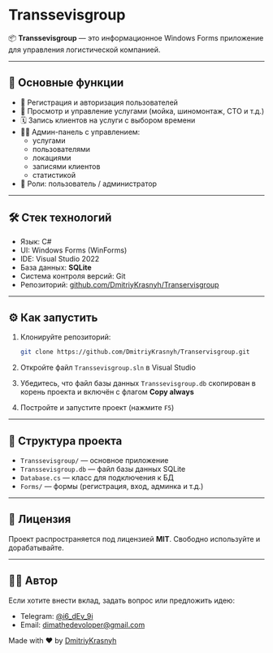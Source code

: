 # Transsevisgroup

📦 **Transsevisgroup** — это информационное Windows Forms приложение для управления логистической компанией.

---

## 🚀 Основные функции

- 👥 Регистрация и авторизация пользователей
- 🧾 Просмотр и управление услугами (мойка, шиномонтаж, СТО и т.д.)
- 🗓 Запись клиентов на услуги с выбором времени
- 🧑‍💼 Админ-панель с управлением:
  - услугами
  - пользователями
  - локациями
  - записями клиентов
  - статистикой
- 🔐 Роли: пользователь / администратор

---

## 🛠️ Стек технологий

- Язык: C#
- UI: Windows Forms (WinForms)
- IDE: Visual Studio 2022
- База данных: **SQLite**
- Система контроля версий: Git
- Репозиторий: [github.com/DmitriyKrasnyh/Transervisgroup](https://github.com/DmitriyKrasnyh/Transervisgroup)

---

## ⚙️ Как запустить

1. Клонируйте репозиторий:
   ```bash
   git clone https://github.com/DmitriyKrasnyh/Transervisgroup.git
   ```

2. Откройте файл `Transsevisgroup.sln` в Visual Studio

3. Убедитесь, что файл базы данных `Transsevisgroup.db` скопирован в корень проекта и включён с флагом **Copy always**

4. Постройте и запустите проект (нажмите `F5`)

---

## 📂 Структура проекта

- `Transsevisgroup/` — основное приложение
- `Transsevisgroup.db` — файл базы данных SQLite
- `Database.cs` — класс для подключения к БД
- `Forms/` — формы (регистрация, вход, админка и т.д.)

---

## 📝 Лицензия

Проект распространяется под лицензией **MIT**. Свободно используйте и дорабатывайте.

---

## 👨‍💻 Автор

Если хотите внести вклад, задать вопрос или предложить идею:

- Telegram: [@i6_dEv_9i](https://t.me/i6_dEv_9i)
- Email: [dimathedevoloper@gmail.com](mailto:dimathedevoloper@gmail.com)

Made with ❤️ by [DmitriyKrasnyh](https://github.com/DmitriyKrasnyh)